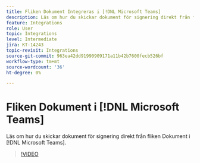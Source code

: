 ```yaml
---
title: Fliken Dokument Integreras i [!DNL Microsoft Teams]
description: Läs om hur du skickar dokument för signering direkt från fliken Dokument i [!DNL Microsoft Teams]
feature: Integrations
role: User
topic: Integrations
level: Intermediate
jira: KT-14243
topic-revisit: Integrations
source-git-commit: 963ea42dd91990909171a11b42b7600fecb526bf
workflow-type: tm+mt
source-wordcount: '36'
ht-degree: 0%

---
```


# Fliken Dokument i [!DNL Microsoft Teams]

Läs om hur du skickar dokument för signering direkt från fliken Dokument i [!DNL Microsoft Teams].

>[!VIDEO](https://video.tv.adobe.com/v/3425477?quality=12&learn=on&hidetitle=true)
